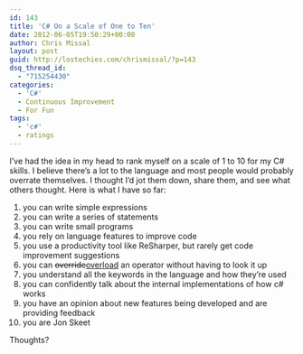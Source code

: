 ```yaml
---
id: 143
title: 'C# On a Scale of One to Ten'
date: 2012-06-05T19:50:29+00:00
author: Chris Missal
layout: post
guid: http://lostechies.com/chrismissal/?p=143
dsq_thread_id:
  - "715254430"
categories:
  - 'C#'
  - Continuous Improvement
  - For Fun
tags:
  - 'c#'
  - ratings
---
```

I&#8217;ve had the idea in my head to rank myself on a scale of 1 to 10 for my C# skills. I believe there&#8217;s a lot to the language and most people would probably overrate themselves. I thought I&#8217;d jot them down, share them, and see what others thought. Here is what I have so far:

  1. you can write simple expressions
  2. you can write a series of statements
  3. you can write small programs
  4. you rely on language features to improve code
  5. you use a productivity tool like ReSharper, but rarely get code improvement suggestions
  6. you can <del datetime="2012-06-06T06:10:56+00:00">override</del><ins datetime="2012-06-06T06:10:56+00:00">overload</ins> an operator without having to look it up
  7. you understand all the keywords in the language and how they&#8217;re used
  8. you can confidently talk about the internal implementations of how c# works
  9. you have an opinion about new features being developed and are providing feedback
 10. you are Jon Skeet

Thoughts?